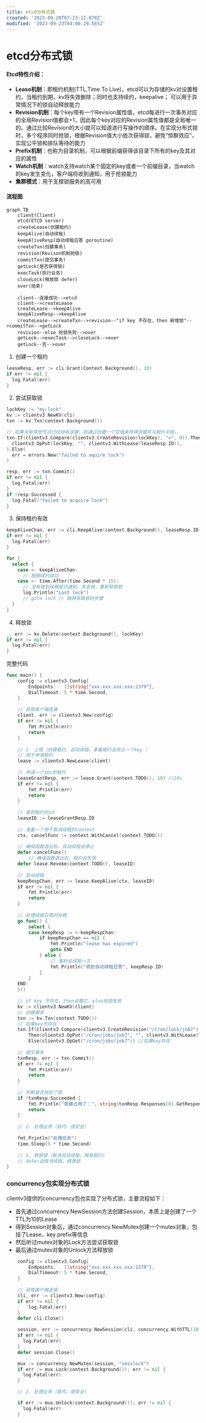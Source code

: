 ```yaml
---
title: etcd分布式锁
created: '2023-09-20T07:23:12.078Z'
modified: '2023-09-23T04:00:29.565Z'
---
```


# etcd分布式锁

#### Etcd特性介绍：
- **Lease机制**：即租约机制(TTL,Time To Live)，etcd可以为存储的kv对设置租约，当租约到期，kv将失效删除；同时也支持续约，keepalive； 可以用于异常情况下的锁自动释放能力
- **Revision机制**：每个key带有一个Revision属性值，etcd每进行一次事务对应的全局Revision值都会+1，因此每个key对应的Revision属性值都是全局唯一的。通过比较Revision的大小就可以知道进行写操作的顺序。在实现分布式锁时，多个程序同时抢锁，根据Revision值大小依次获得锁，避免“惊群效应”，实现公平锁和排队等待的能力
- **Prefix机制**：也称为目录机制，可以根据前缀获得该目录下所有的key及其对应的属性
- **Watch机制**：watch支持watch某个固定的key或者一个前缀目录，当watch的key发生变化，客户端将收到通知，用于抢锁能力
- **集群模式**：用于支撑锁服务的高可用

#### 流程图
```mermaid
graph TB
    client(Client)
    etcd(ETCD server)
    createLease(创建租约)
    keepAlive(自动续租)
    keepAliveResp(自动续租应答 goroutine)
    createTxn(创建事务)
    revision(Revison机制抢锁)
    commitTxn(提交事务)
    getLock(是否获得锁)
    execTask(执行业务)
    closeLock(释放锁 defer)
    over(结束)

    client--连接成功-->etcd
    client-->createLease
    createLease-->keepAlive
    keepAliveResp-->keepAlive
    createLease-->createTxn-->revision--"if key 不存在，then 新增锁"-->commitTxn-->getLock
    revision--else 抢锁失败-->over
    getLock-->execTask-->closeLock-->over
    getLock--否-->over
```

1. 创建一个租约

```go
leaseResp, err := cli.Grant(Context.Background(), 10)
if err != nil {
  log.Fatal(err)
}
```

2. 尝试获取锁

```go
lockKey := "my-lock"
kv := clientv3.NewKV(cli)
txn := kv.Txn(context.Background())

// 如果没有其他节点已经持有该键，则通过创建一个空值来获得该键并与租约关联。
txn.If(clientv3.Compare(clientv3.CreateRevision(lockKey), "=", 0)).Then(
  clientv3.OpPut(lockKey, "", clientv3.WithLease(leaseResp.ID)),
).Else(
  err = errors.New("failed to aquire lock")
)

resp, err := txn.Commit()
if err != nil {
  log.Fatal(err)
}
if !resp.Successed {
  log.Fatal("failed to acquire lock")
}
```

3. 保持租约有效

```go
keepAliveChan, err := cli.KeepAlive(context.Background(), leaseResp.ID)
if err != nil {
  log.Fatal(err)
}

for {
  select {
    case <- keepAliveChan:
      // 租期续约成功
    case <- time.After(time.Second * 15):
      // 没有收到续期成功通知，失去锁，重新获取锁
      log.Println("Lost lock")
      // goto lock // 跳转获取锁的步骤
  }
}
```

4. 释放锁
```go
_, err := kv.Delete(context.Background(), lockKey)
if err != nil {
  log.Fatal(err)
}
```

完整代码
```go
func main() {
    config := clientv3.Config{
        Endpoints:   []string{"xxx.xxx.xxx.xxx:2379"},
        DialTimeout: 5 * time.Second,
    }
 
    // 获取客户端连接
    client, err := clientv3.New(config)
    if err != nil {
        fmt.Println(err)
        return
    }
 
    // 1. 上锁（创建租约，自动续租，拿着租约去抢占一个key ）
    // 用于申请租约
    lease := clientv3.NewLease(client)
 
    // 申请一个10s的租约
    leaseGrantResp, err := lease.Grant(context.TODO(), 10) //10s
    if err != nil {
        fmt.Println(err)
        return
    }
 
    // 拿到租约的id
    leaseID := leaseGrantResp.ID
 
    // 准备一个用于取消续租的context
    ctx, cancelFunc := context.WithCancel(context.TODO())
 
    // 确保函数退出后，自动续租会停止
    defer cancelFunc()
        // 确保函数退出后，租约会失效
    defer lease.Revoke(context.TODO(), leaseID)
 
    // 自动续租
    keepRespChan, err := lease.KeepAlive(ctx, leaseID)
    if err != nil {
        fmt.Println(err)
        return
    }
 
    // 处理续租应答的协程
    go func() {
        select {
        case keepResp := <-keepRespChan:
            if keepRespChan == nil {
                fmt.Println("lease has expired")
                goto END
            } else {
                // 每秒会续租一次
                fmt.Println("收到自动续租应答", keepResp.ID)
            }
        }
    END:
    }()
 
    // if key 不存在，then设置它，else抢锁失败
    kv := clientv3.NewKV(client)
    // 创建事务
    txn := kv.Txn(context.TODO())
    // 如果key不存在
    txn.If(clientv3.Compare(clientv3.CreateRevision("/cron/lock/job7"), "=", 0)).
        Then(clientv3.OpPut("/cron/jobs/job7", "", clientv3.WithLease(leaseID))).
        Else(clientv3.OpGet("/cron/jobs/job7")) //如果key存在
 
    // 提交事务
    txnResp, err := txn.Commit()
    if err != nil {
        fmt.Println(err)
        return
    }
 
    // 判断是否抢到了锁
    if !txnResp.Succeeded {
        fmt.Println("锁被占用了：", string(txnResp.Responses[0].GetResponseRange().Kvs[0].Value))
        return
    }
 
    // 2. 处理业务（锁内，很安全）
 
    fmt.Println("处理任务")
    time.Sleep(5 * time.Second)
 
    // 3. 释放锁（取消自动续租，释放租约）
    // defer会取消续租，释放锁
}

```
### concurrency包实现分布式锁
clientv3提供的concurrency包也实现了分布式锁，主要流程如下：
- 首先通过concurrency.NewSession方法创建Session，本质上是创建了一个TTL为10的Lease
- 得到Session对象后，通过concurrency.NewMutex创建一个mutex对象，包括了Lease、key prefix等信息
- 然后听过mutex对象的Lock方法尝试获取锁
- 最后通过mutex对象的Unlock方法释放锁

```go
    config := clientv3.Config{
        Endpoints:   []string{"xxx.xxx.xxx.xxx:2379"},
        DialTimeout: 5 * time.Second,
    }
 
    // 获取客户端连接
    cli, err := clientv3.New(config)
    if err != nil {
        log.Fatal(err)
    }
    defer cli.Close()

    session, err := concurrency.NewSession(cli, concurrency.WithTTL(10))
    if err != nil {
      log.Fatal(err)
    }
    defer session.Close()

    mux := concurrency.NewMutex(session, "sesslock")
    if err := mux.Lock(context.Background()); err != nil {
      log.Fatal(err)
    }

    // 2. 处理业务（锁内，很安全）

    if err := mux.Unlock(context.Background()); err != nil {
      log.Fatal(err)
    }

```











